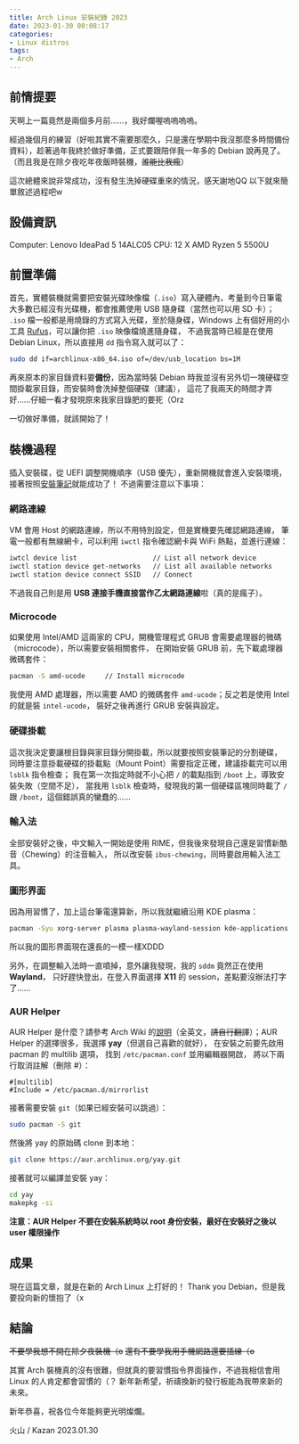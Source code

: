 ```yaml
---
title: Arch Linux 安裝紀錄 2023
date: 2023-01-30 00:08:17
categories:
- Linux distros
tags:
- Arch
---
```

## 前情提要
天啊上一篇竟然是兩個多月前……，我好爛喔嗚嗚嗚嗚。

經過幾個月的練習（好啦其實不需要那麼久，只是還在學期中我沒那麼多時間備份資料），趁著過年我終於做好準備，正式要跟陪伴我一年多的 Debian 說再見了。
（而且我是在除夕夜吃年夜飯時裝機，~~誰能比我瘋~~）

這次總體來說非常成功，沒有發生洗掉硬碟重來的情況，感天謝地QQ
以下就來簡單敘述過程吧w

## 設備資訊
Computer: Lenovo IdeaPad 5 14ALC05
CPU: 12 X AMD Ryzen 5 5500U

## 前置準備
首先，實體裝機就需要把安裝光碟映像檔（`.iso`）寫入硬體內，考量到今日筆電大多數已經沒有光碟機，都會推薦使用 USB 隨身碟（當然也可以用 SD 卡）；
`.iso` 檔一般都是用燒錄的方式寫入光碟，至於隨身碟，Windows 上有個好用的小工具 [Rufus](https://rufus.ie/zh_TW/)，可以讓你把 `.iso` 映像檔燒進隨身碟，
不過我當時已經是在使用 Debian Linux，所以直接用 `dd` 指令寫入就可以了：
```sh
sudo dd if=archlinux-x86_64.iso of=/dev/usb_location bs=1M
```
再來原本的家目錄資料要**備份**，因為當時裝 Debian 時我並沒有另外切一塊硬碟空間掛載家目錄，而安裝時會洗掉整個硬碟（建議），
這花了我兩天的時間才弄好……仔細一看才發現原來我家目錄肥的要死（Orz

一切做好準備，就該開始了！

## 裝機過程
插入安裝碟，從 UEFI 調整開機順序（USB 優先），重新開機就會進入安裝環境，
接著按照[安裝筆記](https://kazan.tw/posts/arch-install/)就能成功了！
不過需要注意以下事項：

### 網路連線
VM 會用 Host 的網路連線，所以不用特別設定，但是實機要先確認網路連線，
筆電一般都有無線網卡，可以利用 `iwctl` 指令確認網卡與 WiFi 熱點，並進行連線：
```sh
iwtcl device list                   // List all network device
iwctl station device get-networks   // List all available networks
iwctl station device connect SSID   // Connect 
```
不過我自己則是用 **USB 連接手機直接當作乙太網路連線**啦（真的是瘋子）。

### Microcode
如果使用 Intel/AMD 這兩家的 CPU，開機管理程式 GRUB 會需要處理器的微碼（microcode），所以需要安裝相關套件，
在開始安裝 GRUB 前，先下載處理器微碼套件：
```sh
pacman -S amd-ucode     // Install microcode
```
我使用 AMD 處理器，所以需要 AMD 的微碼套件 `amd-ucode`；反之若是使用 Intel 的就是裝 `intel-ucode`，
裝好之後再進行 GRUB 安裝與設定。

### 硬碟掛載
這次我決定要讓根目錄與家目錄分開掛載，所以就要按照安裝筆記的分割硬碟，
同時要注意掛載硬碟的掛載點（Mount Point）需要指定正確，建議掛載完可以用 `lsblk` 指令檢查；
我在第一次指定時就不小心把 `/` 的載點指到 `/boot` 上，導致安裝失敗（空間不足），
當我用 `lsblk` 檢查時，發現我的第一個硬碟區塊同時載了 `/` 跟 `/boot`，這個錯誤真的蠻蠢的……

### 輸入法
全部安裝好之後，中文輸入一開始是使用 RIME，但我後來發現自己還是習慣新酷音（Chewing）的注音輸入，
所以改安裝 `ibus-chewing`，同時要啟用輸入法工具。

### 圖形界面
因為用習慣了，加上這台筆電還算新，所以我就繼續沿用 KDE plasma：
```sh
pacman -Syu xorg-server plasma plasma-wayland-session kde-applications
```
所以我的圖形界面現在還長的一模一樣XDDD

另外，在調整輸入法時一直噴掉，意外讓我發現，我的 `sddm` 竟然正在使用 **Wayland**，
只好趕快登出，在登入界面選擇 **X11** 的 session，差點要沒辦法打字了……

### AUR Helper
AUR Helper 是什麼？請參考 Arch Wiki 的[說明](https://wiki.archlinux.org/title/Arch_User_Repository)（全英文，~~請自行翻譯~~）；AUR Helper 的選擇很多，我選擇 **yay**（但選自己喜歡的就好），
在安裝之前要先啟用 pacman 的 multilib 選項，
找到 `/etc/pacman.conf` 並用編輯器開啟，
將以下兩行取消註解（刪除 #）：
```
#[multilib]
#Include = /etc/pacman.d/mirrorlist
```
接著需要安裝 `git`（如果已經安裝可以跳過）：
```sh
sudo pacman -S git
```
然後將 yay 的原始碼 clone 到本地：
```sh
git clone https://aur.archlinux.org/yay.git
```
接著就可以編譯並安裝 yay：
```sh
cd yay
makepkg -si
```
**注意：AUR Helper 不要在安裝系統時以 root 身份安裝，最好在安裝好之後以 user 權限操作**

## 成果
現在這篇文章，就是在新的 Arch Linux 上打好的！
Thank you Debian，但是我要投向新的懷抱了（x

## 結論
~~不要學我想不開在除夕夜裝機（o~~
~~還有不要學我用手機網路還要插線（o~~

其實 Arch 裝機真的沒有很難，但就真的要習慣指令界面操作，不過我相信會用 Linux 的人肯定都會習慣的（？
新年新希望，祈禱換新的發行板能為我帶來新的未來。

新年恭喜，祝各位今年能夠更光明燦爛。

火山 / Kazan
2023.01.30